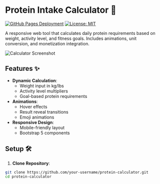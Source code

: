 # Protein Intake Calculator 💪

[![GitHub Pages Deployment](https://img.shields.io/badge/Hosted%20on-GitHub%20Pages-blue?logo=github)](https://www.calculateprotein.com)
[![License: MIT](https://img.shields.io/badge/License-MIT-yellow.svg)](https://opensource.org/licenses/MIT)

A responsive web tool that calculates daily protein requirements based on weight, activity level, and fitness goals. Includes animations, unit conversion, and monetization integration.

![Calculator Screenshot](https://via.placeholder.com/800x400?text=Protein+Calculator+Preview)

## Features ✨

- **Dynamic Calculation**: 
  - Weight input in kg/lbs
  - Activity level multipliers
  - Goal-based protein requirements
- **Animations**:
  - Hover effects
  - Result reveal transitions
  - Emoji animations
- **Responsive Design**:
  - Mobile-friendly layout
  - Bootstrap 5 components

## Setup 🛠️

1. **Clone Repository**:
```bash
git clone https://github.com/your-username/protein-calculator.git
cd protein-calculator